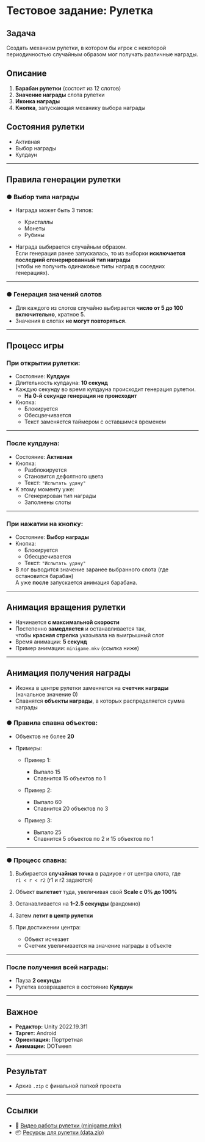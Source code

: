 # Тестовое задание: Рулетка

## Задача

Создать механизм рулетки, в котором бы игрок с некоторой периодичностью случайным образом мог получать различные награды.

## Описание

1. **Барабан рулетки** (состоит из 12 слотов)  
2. **Значение награды** слота рулетки  
3. **Иконка награды**  
4. **Кнопка**, запускающая механику выбора награды  

## Состояния рулетки

- Активная  
- Выбор награды  
- Кулдаун  

---

## Правила генерации рулетки

### ● Выбор типа награды

- Награда может быть 3 типов:
  - Кристаллы
  - Монеты
  - Рубины

- Награда выбирается случайным образом.  
  Если генерация ранее запускалась, то из выборки **исключается последний сгенерированный тип награды**  
  (чтобы не получить одинаковые типы наград в соседних генерациях).

---

### ● Генерация значений слотов

- Для каждого из слотов случайно выбирается **число от 5 до 100 включительно**, кратное 5.
- Значения в слотах **не могут повторяться**.

---

## Процесс игры

### При открытии рулетки:

- Состояние: **Кулдаун**
- Длительность кулдауна: **10 секунд**
- Каждую секунду во время кулдауна происходит генерация рулетки.
  - **На 0-й секунде генерация не происходит**
- Кнопка:
  - Блокируется
  - Обесцвечивается
  - Текст заменяется таймером с оставшимся временем

---

### После кулдауна:

- Состояние: **Активная**
- Кнопка:
  - Разблокируется
  - Становится дефолтного цвета
  - Текст: `"Испытать удачу"`
- К этому моменту уже:
  - Сгенерирован тип награды
  - Заполнены слоты

---

### При нажатии на кнопку:

- Состояние: **Выбор награды**
- Кнопка:
  - Блокируется
  - Обесцвечивается
  - Текст: `"Испытать удачу"`
- В лог выводится значение заранее выбранного слота (где остановится барабан)  
  А уже **после** запускается анимация барабана.

---

## Анимация вращения рулетки

- Начинается **с максимальной скорости**
- Постепенно **замедляется** и останавливается так,  
  чтобы **красная стрелка** указывала на выигрышный слот
- Время анимации: **5 секунд**
- Пример анимации: `minigame.mkv` (ссылка ниже)

---

## Анимация получения награды

- Иконка в центре рулетки заменяется на **счетчик награды** (начальное значение 0)
- Спавнятся **объекты награды**, в которых распределяется сумма награды

### ● Правила спавна объектов:

- Объектов не более **20**
- Примеры:

  - Пример 1:
    - Выпало 15
    - Спавнится 15 объектов по 1

  - Пример 2:
    - Выпало 60
    - Спавнится 20 объектов по 3

  - Пример 3:
    - Выпало 25
    - Спавнится 5 объектов по 2 и 15 объектов по 1

---

### ● Процесс спавна:

1. Выбирается **случайная точка** в радиусе `r` от центра слота, где  
   `r1 < r < r2` (r1 и r2 задаются)

2. Объект **вылетает** туда, увеличивая свой **Scale с 0% до 100%**

3. Останавливается на **1–2.5 секунды** (рандомно)

4. Затем **летит в центр рулетки**

5. При достижении центра:
   - Объект исчезает
   - Счетчик увеличивается на значение награды в объекте

---

### После получения всей награды:

- Пауза **2 секунды**
- Рулетка возвращается в состояние **Кулдаун**

---

## Важное

- **Редактор:** Unity 2022.19.3f1  
- **Таргет:** Android  
- **Ориентация:** Портретная  
- **Анимации:** DOTween  

---

## Результат

- Архив `.zip` с финальной папкой проекта

---

## Ссылки

- 🎥 [Видео работы рулетки (minigame.mkv)](https://www.dropbox.com/scl/fi/8qy30fn5e7ogfka56q7n2/minigame.mkv?rlkey=hqfzcce1qbk9reoqp0j4cs94g&dl=0)  
- 📦 [Ресурсы для рулетки (data.zip)](https://www.dropbox.com/scl/fi/7ev66fvf1ngzpjpcy6lf1/data.zip?rlkey=65ry4t6h3d3cvn2r0fhlz73k9&dl=0)

